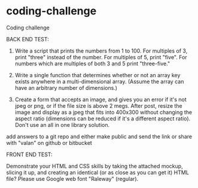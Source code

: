# coding-challenge
Coding challenge


BACK END TEST:

1) Write a script that prints the numbers from 1 to 100. For multiples of 3, print "three" instead of the number. For multiples of 5, print "five". For numbers which are multiples of both 3 and 5 print "three-five."

2) Write a single function that determines whether or not an array key exists anywhere in a multi-dimensional array. (Assume the array can have an arbitrary number of dimensions.)

3) Create a form that accepts an image, and gives you an error if it's not jpeg or png, or if the file size is above 2 megs. After post, resize the image and display as a jpeg that fits into 400x300 without changing the aspect ratio (dimensions can be reduced if it's a different aspect ratio). Don't use an all in one library solution.

add answers to a git repo and either make public and send the link or share with "valan" on github or bitbucket


FRONT END TEST:

Demonstrate your HTML and CSS skills by taking the attached mockup, slicing it up, and creating an identical (or as close as you can get it) HTML file? Please use Google web font "Raleway" (regular).
